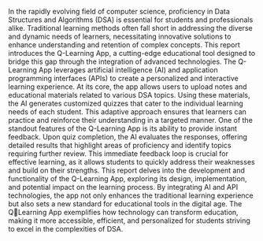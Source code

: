 In the rapidly evolving field of computer science, proficiency in Data Structures and 
Algorithms (DSA) is essential for students and professionals alike. Traditional learning 
methods often fall short in addressing the diverse and dynamic needs of learners,
necessitating innovative solutions to enhance understanding and retention of complex 
concepts. This report introduces the Q-Learning App, a cutting-edge educational tool 
designed to bridge this gap through the integration of advanced technologies.
The Q-Learning App leverages artificial intelligence (AI) and application programming 
interfaces (APIs) to create a personalized and interactive learning experience. At its core, 
the app allows users to upload notes and educational materials related to various DSA 
topics. Using these materials, the AI generates customized quizzes that cater to the 
individual learning needs of each student. This adaptive approach ensures that learners 
can practice and reinforce their understanding in a targeted manner.
One of the standout features of the Q-Learning App is its ability to provide instant 
feedback. Upon quiz completion, the AI evaluates the responses, offering detailed results 
that highlight areas of proficiency and identify topics requiring further review. This 
immediate feedback loop is crucial for effective learning, as it allows students to quickly 
address their weaknesses and build on their strengths.
This report delves into the development and functionality of the Q-Learning App, 
exploring its design, implementation, and potential impact on the learning process. By 
integrating AI and API technologies, the app not only enhances the traditional learning 
experience but also sets a new standard for educational tools in the digital age. The QLearning App exemplifies how technology can transform education, making it more 
accessible, efficient, and personalized for students striving to excel in the complexities of 
DSA.
